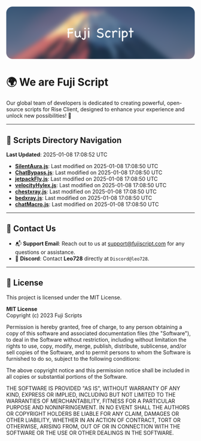![Banner](.github/b.webp)

# 🌍 **We are Fuji Script**

Our global team of developers is dedicated to creating powerful, open-source scripts for Rise Client, designed to enhance your experience and unlock new possibilities! 🌟

---
<!-- SCRIPTS_NAVIGATION_START -->
## 📂 **Scripts Directory Navigation**

**Last Updated**: 2025-01-08 17:08:52 UTC

- **[SilentAura.js](scripts/SilentAura.js)**: Last modified on 2025-01-08 17:08:50 UTC
- **[ChatBypass.js](scripts/ChatBypass.js)**: Last modified on 2025-01-08 17:08:50 UTC
- **[jetpackFly.js](scripts/jetpackFly.js)**: Last modified on 2025-01-08 17:08:50 UTC
- **[velocityHylex.js](scripts/velocityHylex.js)**: Last modified on 2025-01-08 17:08:50 UTC
- **[chestxray.js](scripts/chestxray.js)**: Last modified on 2025-01-08 17:08:50 UTC
- **[bedxray.js](scripts/bedxray.js)**: Last modified on 2025-01-08 17:08:50 UTC
- **[chatMacro.js](scripts/chatMacro.js)**: Last modified on 2025-01-08 17:08:50 UTC

<!-- SCRIPTS_NAVIGATION_END -->

---

## 💬 **Contact Us**  
- 📬 **Support Email**: Reach out to us at [support@fujiscript.com](mailto:support@fujiscript.com) for any questions or assistance.  
- 💬 **Discord**: Contact **Leo728** directly at `Discord@leo728`.

---

## 📜 **License**

This project is licensed under the MIT License.  

**MIT License**  
Copyright (c) 2023 Fuji Scripts  

Permission is hereby granted, free of charge, to any person obtaining a copy of this software and associated documentation files (the "Software"), to deal in the Software without restriction, including without limitation the rights to use, copy, modify, merge, publish, distribute, sublicense, and/or sell copies of the Software, and to permit persons to whom the Software is furnished to do so, subject to the following conditions:  

The above copyright notice and this permission notice shall be included in all copies or substantial portions of the Software.  

THE SOFTWARE IS PROVIDED "AS IS", WITHOUT WARRANTY OF ANY KIND, EXPRESS OR IMPLIED, INCLUDING BUT NOT LIMITED TO THE WARRANTIES OF MERCHANTABILITY, FITNESS FOR A PARTICULAR PURPOSE AND NONINFRINGEMENT. IN NO EVENT SHALL THE AUTHORS OR COPYRIGHT HOLDERS BE LIABLE FOR ANY CLAIM, DAMAGES OR OTHER LIABILITY, WHETHER IN AN ACTION OF CONTRACT, TORT OR OTHERWISE, ARISING FROM, OUT OF OR IN CONNECTION WITH THE SOFTWARE OR THE USE OR OTHER DEALINGS IN THE SOFTWARE.  
